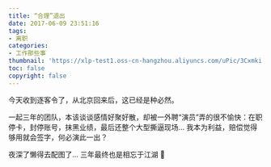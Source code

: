 ```yaml
---
title: “合理”退出
date: 2017-06-09 23:51:16
tags: 
- 离职
categories: 
- 工作那些事
thumbnail: 'https://xlp-test1.oss-cn-hangzhou.aliyuncs.com/uPic/3Cxmki.jpg'
toc: false
copyright: false
---
```


今天收到逐客令了，从北京回来后，这已经是种必然。

一起三年的团队，本该谈谈感情好聚好散，却被一外聘“演员”弄的很不愉快：在职停卡，封停账号，抹黑业绩，最后还整个大型撕逼现场... 我本为利益，赔偿觉得够用就会签字，何必演此一出？

夜深了懒得去配图了... 三年最终也是相忘于江湖 🐶
